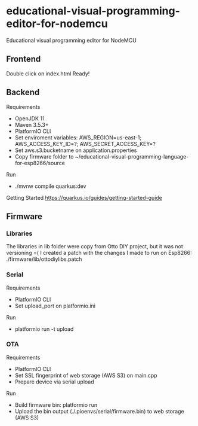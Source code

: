 # educational-visual-programming-editor-for-nodemcu
Educational visual programming editor for NodeMCU

## Frontend

Double click on index.html
Ready!

## Backend

Requirements
* OpenJDK 11
* Maven 3.5.3+
* PlatformIO CLI
* Set enviroment variables: AWS_REGION=us-east-1; AWS_ACCESS_KEY_ID=?; AWS_SECRET_ACCESS_KEY=?
* Set aws.s3.bucketname on application.properties
* Copy firmware folder to ~/educational-visual-programming-language-for-esp8266/source

Run
* ./mvnw compile quarkus:dev

Getting Started
https://quarkus.io/guides/getting-started-guide

## Firmware

### Libraries

The libraries in lib folder were copy from Otto DIY project, but it was not versioning =(
I created a patch with the changes I made to run on Esp8266: ./firmware/lib/ottodiylibs.patch

### Serial

Requirements
* PlatformIO CLI
* Set upload_port on platformio.ini

Run
* platformio run -t upload

### OTA

Requirements
* PlatformIO CLI
* Set SSL fingerprint of web storage (AWS S3) on main.cpp
* Prepare device via serial upload

Run
* Build firmware bin: platformio run
* Upload the bin output (./.pioenvs/serial/firmware.bin) to web storage (AWS S3)